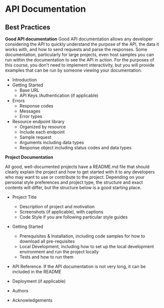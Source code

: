 # API Documentation

## Best Practices

**Good API documentation**
Good API documentation allows any developer considering the API to quickly understand the purpose of the API, the data it works with, and how to send requests and parse the responses.
Some documentation, particularly for large projects, even host samples you can run within the documentation to see the API in action.
For the purposes of this course, you don't need to implement interactivity, but you will provide examples that can be run by someone viewing your documentation.

* Introduction
* Getting Started
    * Base URL
    * API Keys /Authentication (if applicable)
* Errors
    * Response codes
    * Messages
    * Error types
* Resource endpoint library
    * Organized by resource
    * Include each endpoint
    * Sample request
    * Arguments including data types
    * Response object including status codes and data types


**Project Documentation**

All good, well-documented projects have a README.md file that should clearly explain the project
and how to get started with it to any developers who may want to use or contribute to the project.
Depending on your personal style preferences and project type, the structure and exact contents will differ, but the structure below is a good starting place.


* Project Title
    * Description of project and motivation
    * Screenshots (if applicable), with captions
    * Code Style if you are following particular style guides

* Getting Started
    * Prerequisites & Installation, including code samples for how to download all pre-requisites
    * Local Development, including how to set up the local development environment and run the project locally
    * Tests and how to run them

* API Reference.
If the API documentation is not very long, it can be included in the README 

* Deployment (if applicable) 

* Authors 
* Acknowledgements 

